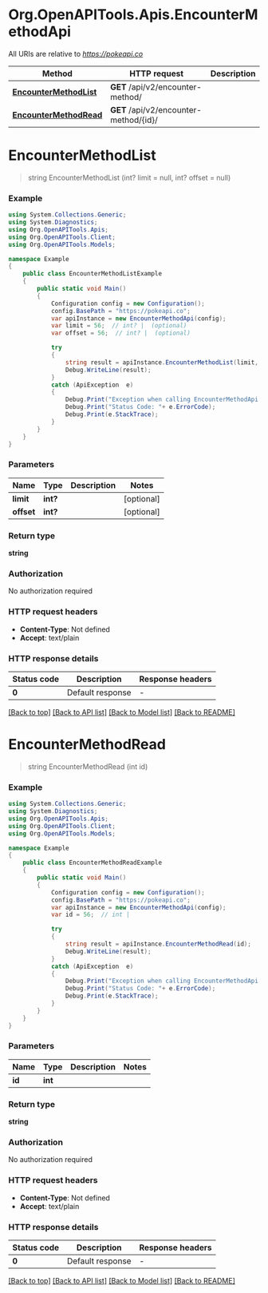 # Org.OpenAPITools.Apis.EncounterMethodApi

All URIs are relative to *https://pokeapi.co*

Method | HTTP request | Description
------------- | ------------- | -------------
[**EncounterMethodList**](EncounterMethodApi.md#encountermethodlist) | **GET** /api/v2/encounter-method/ | 
[**EncounterMethodRead**](EncounterMethodApi.md#encountermethodread) | **GET** /api/v2/encounter-method/{id}/ | 


<a name="encountermethodlist"></a>
# **EncounterMethodList**
> string EncounterMethodList (int? limit = null, int? offset = null)



### Example
```csharp
using System.Collections.Generic;
using System.Diagnostics;
using Org.OpenAPITools.Apis;
using Org.OpenAPITools.Client;
using Org.OpenAPITools.Models;

namespace Example
{
    public class EncounterMethodListExample
    {
        public static void Main()
        {
            Configuration config = new Configuration();
            config.BasePath = "https://pokeapi.co";
            var apiInstance = new EncounterMethodApi(config);
            var limit = 56;  // int? |  (optional) 
            var offset = 56;  // int? |  (optional) 

            try
            {
                string result = apiInstance.EncounterMethodList(limit, offset);
                Debug.WriteLine(result);
            }
            catch (ApiException  e)
            {
                Debug.Print("Exception when calling EncounterMethodApi.EncounterMethodList: " + e.Message );
                Debug.Print("Status Code: "+ e.ErrorCode);
                Debug.Print(e.StackTrace);
            }
        }
    }
}
```

### Parameters

Name | Type | Description  | Notes
------------- | ------------- | ------------- | -------------
 **limit** | **int?**|  | [optional] 
 **offset** | **int?**|  | [optional] 

### Return type

**string**

### Authorization

No authorization required

### HTTP request headers

 - **Content-Type**: Not defined
 - **Accept**: text/plain


### HTTP response details
| Status code | Description | Response headers |
|-------------|-------------|------------------|
| **0** | Default response |  -  |

[[Back to top]](#) [[Back to API list]](../README.md#documentation-for-api-endpoints) [[Back to Model list]](../README.md#documentation-for-models) [[Back to README]](../README.md)

<a name="encountermethodread"></a>
# **EncounterMethodRead**
> string EncounterMethodRead (int id)



### Example
```csharp
using System.Collections.Generic;
using System.Diagnostics;
using Org.OpenAPITools.Apis;
using Org.OpenAPITools.Client;
using Org.OpenAPITools.Models;

namespace Example
{
    public class EncounterMethodReadExample
    {
        public static void Main()
        {
            Configuration config = new Configuration();
            config.BasePath = "https://pokeapi.co";
            var apiInstance = new EncounterMethodApi(config);
            var id = 56;  // int | 

            try
            {
                string result = apiInstance.EncounterMethodRead(id);
                Debug.WriteLine(result);
            }
            catch (ApiException  e)
            {
                Debug.Print("Exception when calling EncounterMethodApi.EncounterMethodRead: " + e.Message );
                Debug.Print("Status Code: "+ e.ErrorCode);
                Debug.Print(e.StackTrace);
            }
        }
    }
}
```

### Parameters

Name | Type | Description  | Notes
------------- | ------------- | ------------- | -------------
 **id** | **int**|  | 

### Return type

**string**

### Authorization

No authorization required

### HTTP request headers

 - **Content-Type**: Not defined
 - **Accept**: text/plain


### HTTP response details
| Status code | Description | Response headers |
|-------------|-------------|------------------|
| **0** | Default response |  -  |

[[Back to top]](#) [[Back to API list]](../README.md#documentation-for-api-endpoints) [[Back to Model list]](../README.md#documentation-for-models) [[Back to README]](../README.md)

